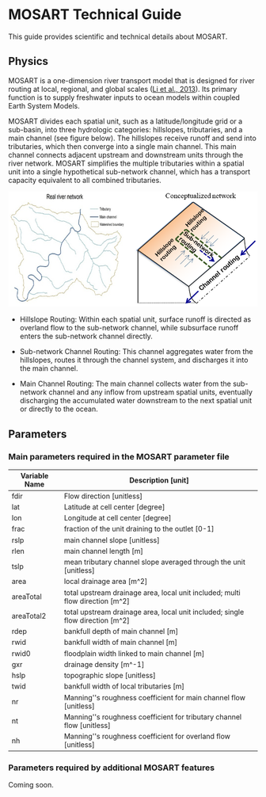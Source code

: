 # MOSART Technical Guide

This guide provides scientific and technical details about MOSART.

## Physics

MOSART is a one-dimension river transport model that is designed for river routing at local, regional, and global scales ([Li et al., 2013](https://doi.org/10.1175/JHM-D-12-015.1)). Its primary function is to supply freshwater inputs to ocean models within coupled Earth System Models.

MOSART divides each spatial unit, such as a latitude/longitude grid or a sub-basin, into three hydrologic categories: hillslopes, tributaries, and a main channel (see figure below). The hillslopes receive runoff and send into tributaries, which then converge into a single main channel. This main channel connects adjacent upstream and downstream units through the river network. MOSART simplifies the multiple tributaries within a spatial unit into a single hypothetical sub-network channel, which has a transport capacity equivalent to all combined tributaries.

![alt text](../figures/mosart_concept.png)

- Hillslope Routing: Within each spatial unit, surface runoff is directed as overland flow to the sub-network channel, while subsurface runoff enters the sub-network channel directly.

- Sub-network Channel Routing: This channel aggregates water from the hillslopes, routes it through the channel system, and discharges it into the main channel.

- Main Channel Routing: The main channel collects water from the sub-network channel and any inflow from upstream spatial units, eventually discharging the accumulated water downstream to the next spatial unit or directly to the ocean.

## Parameters

### Main parameters required in the MOSART parameter file

| Variable Name     | Description [unit]                                                             |
|-------------------|--------------------------------------------------------------------------------|
| fdir              | Flow direction [unitless]                                                      |
| lat               | Latitude at cell center [degree]                                               |
| lon               | Longitude at cell center [degree]                                              |
| frac              | fraction of the unit draining to the outlet [0-1]                              |
| rslp              | main channel slope [unitless]                                                  |
| rlen              | main channel length [m]                                                        |
| tslp              | mean tributary channel slope averaged through the unit [unitless]              |
| area              | local drainage area [m^2]                                                      |
| areaTotal         | total upstream drainage area, local unit included; multi flow direction [m^2]  |
| areaTotal2        | total upstream drainage area, local unit included; single flow direction [m^2] |
| rdep              | bankfull depth of main channel [m]                                             |
| rwid              | bankfull width of main channel [m]                                             |
| rwid0             | floodplain width linked to main channel [m]                                    |
| gxr               | drainage density [m^-1]                                                        |
| hslp              | topographic slope [unitless]                                                   |
| twid              | bankfull width of local tributaries [m]                                        |
| nr                | Manning''s roughness coefficient for main channel flow [unitless]              |
| nt                | Manning''s roughness coefficient for tributary channel flow [unitless]         |
| nh                | Manning''s roughness coefficient for overland flow [unitless]                  |

### Parameters required by additional MOSART features

Coming soon.

